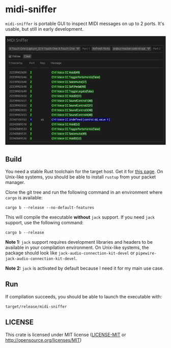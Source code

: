 # midi-sniffer

`midi-sniffer` is portable GUI to inspect MIDI messages on up to 2 ports.
It's usable, but still in early development.

![midi-sniffer UI](assets/screenshot_20220316.png "midi-sniffer UI")

## Build

You need a stable Rust toolchain for the target host. Get it for [this page](https://www.rust-lang.org/fr/tools/install).
On Unix-like systems, you should be able to install `rustup` from your packet
manager.

Clone the git tree and run the following command in an environment where
`cargo` is available:

```
cargo b --release --no-default-features
```

This will compile the executable **without** `jack` support. If you need `jack`
support, use the following command:

```
cargo b --release
```

**Note 1:** `jack` support requires development libraries and headers to be
available in your compilation environment. On Unix-like systems, the package
should look like `jack-audio-connection-kit-devel` or
`pipewire-jack-audio-connection-kit-devel`.

**Note 2:** `jack` is activated by default because I need it for my main use
case.

## Run

If compilation succeeds, you should be able to launch the executable with:

```
target/release/midi-sniffer
```

## LICENSE

This crate is licensed under MIT license ([LICENSE-MIT](LICENSE-MIT) or
http://opensource.org/licenses/MIT)

